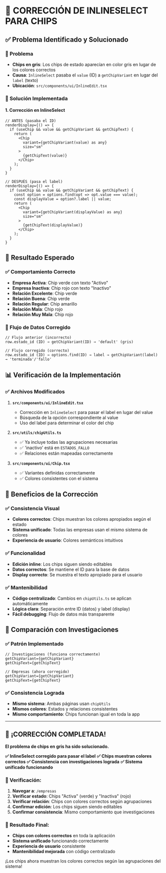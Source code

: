 # 🔧 CORRECCIÓN DE INLINESELECT PARA CHIPS

## ✅ Problema Identificado y Solucionado

### 🐛 Problema
- **Chips en gris**: Los chips de estado aparecían en color gris en lugar de los colores correctos
- **Causa**: `InlineSelect` pasaba el `value` (ID) a `getChipVariant` en lugar del `label` (texto)
- **Ubicación**: `src/components/ui/InlineEdit.tsx`

### 🔧 Solución Implementada

#### **1. Corrección en InlineSelect**
```tsx
// ANTES (pasaba el ID)
renderDisplay={() => {
  if (useChip && value && getChipVariant && getChipText) {
    return (
      <Chip 
        variant={getChipVariant(value) as any}
        size="sm"
      >
        {getChipText(value)}
      </Chip>
    );
  }
}

// DESPUÉS (pasa el label)
renderDisplay={() => {
  if (useChip && value && getChipVariant && getChipText) {
    const option = options.find(opt => opt.value === value);
    const displayValue = option?.label || value;
    return (
      <Chip 
        variant={getChipVariant(displayValue) as any}
        size="sm"
      >
        {getChipText(displayValue)}
      </Chip>
    );
  }
}
```

## 🎯 Resultado Esperado

### ✅ Comportamiento Correcto
- **Empresa Activa**: Chip verde con texto "Activo"
- **Empresa Inactiva**: Chip rojo con texto "Inactivo"
- **Relación Excelente**: Chip verde
- **Relación Buena**: Chip verde
- **Relación Regular**: Chip amarillo
- **Relación Mala**: Chip rojo
- **Relación Muy Mala**: Chip rojo

### 🎨 Flujo de Datos Corregido
```tsx
// Flujo anterior (incorrecto)
row.estado_id (ID) → getChipVariant(ID) → 'default' (gris)

// Flujo corregido (correcto)
row.estado_id (ID) → options.find(ID) → label → getChipVariant(label) → 'terminada'/'fallo'
```

## 📊 Verificación de la Implementación

### ✅ Archivos Modificados
1. **`src/components/ui/InlineEdit.tsx`**
   - Corrección en `InlineSelect` para pasar el label en lugar del value
   - Búsqueda de la opción correspondiente al value
   - Uso del label para determinar el color del chip

2. **`src/utils/chipUtils.ts`**
   - ✅ Ya incluye todas las agrupaciones necesarias
   - ✅ 'inactivo' está en `ESTADOS_FALLO`
   - ✅ Relaciones están mapeadas correctamente

3. **`src/components/ui/Chip.tsx`**
   - ✅ Variantes definidas correctamente
   - ✅ Colores consistentes con el sistema

## 🚀 Beneficios de la Corrección

### ✅ Consistencia Visual
- **Colores correctos**: Chips muestran los colores apropiados según el estado
- **Sistema unificado**: Todas las empresas usan el mismo sistema de colores
- **Experiencia de usuario**: Colores semánticos intuitivos

### ✅ Funcionalidad
- **Edición inline**: Los chips siguen siendo editables
- **Datos correctos**: Se mantiene el ID para la base de datos
- **Display correcto**: Se muestra el texto apropiado para el usuario

### ✅ Mantenibilidad
- **Código centralizado**: Cambios en `chipUtils.ts` se aplican automáticamente
- **Lógica clara**: Separación entre ID (datos) y label (display)
- **Fácil debugging**: Flujo de datos más transparente

## 🔧 Comparación con Investigaciones

### ✅ Patrón Implementado
```tsx
// Investigaciones (funciona correctamente)
getChipVariant={getChipVariant}
getChipText={getChipText}

// Empresas (ahora corregido)
getChipVariant={getChipVariant}
getChipText={getChipText}
```

### ✅ Consistencia Lograda
- **Mismo sistema**: Ambas páginas usan `chipUtils`
- **Mismos colores**: Estados y relaciones consistentes
- **Mismo comportamiento**: Chips funcionan igual en toda la app

---

## 🎯 ¡CORRECCIÓN COMPLETADA!

**El problema de chips en gris ha sido solucionado.**

**✅ InlineSelect corregido para pasar el label**
**✅ Chips muestran colores correctos**
**✅ Consistencia con investigaciones lograda**
**✅ Sistema unificado funcionando**

### 📍 Verificación:
1. **Navegar a**: `/empresas`
2. **Verificar estado**: Chips "Activa" (verde) y "Inactiva" (rojo)
3. **Verificar relación**: Chips con colores correctos según agrupaciones
4. **Confirmar edición**: Los chips siguen siendo editables
5. **Confirmar consistencia**: Mismo comportamiento que investigaciones

### 🚀 Resultado Final:
- **Chips con colores correctos** en toda la aplicación
- **Sistema unificado** funcionando correctamente
- **Experiencia de usuario** consistente
- **Mantenibilidad mejorada** con código centralizado

¡Los chips ahora muestran los colores correctos según las agrupaciones del sistema!
